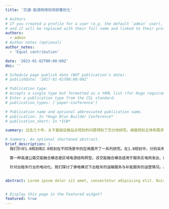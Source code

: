 ```yaml
---
title: '交通-能源网络协同部署优化'

# Authors
# If you created a profile for a user (e.g. the default `admin` user), write the username (folder name) here
# and it will be replaced with their full name and linked to their profile.
authors:
  - admin
# Author notes (optional)
author_notes:
  - 'Equal contribution'

date: '2023-01-02T00:00:00Z'
doi: ''

# Schedule page publish date (NOT publication's date).
# publishDate: '2017-01-01T00:00:00Z'

# Publication type.
# Accepts a single type but formatted as a YAML list (for Hugo requirements).
# Enter a publication type from the CSL standard.
# publication_types: ['paper-conference']

# Publication name and optional abbreviated publication name.
# publication: In *Hugo Blox Builder Conference*
# publication_short: In *ICW*

summary: 过去几十年，关于基础设施站点规划的问题得到了充分地研究。根据规划主体和需求估计的不同，我们将站点规划研究划分为三个阶段。受模型结构和算法效率的限制，在0.0传统规划研究中，大多基于静态的用户能源需求对充电站点进行部署优化。在此基础上，我们在1.0规划中秉承运营与规划一体化的理念，在规划层面进行设施资源配置的同时，考虑系统内各主体的动态运营交互，从而实现设施资源与动态能源需求在时空维度的供需匹配，保障交通与供电网络的动态可持续运营。进一步，在2.0规划中，我们面向交通-能源多网络耦合规划问题，考虑交通流、能量流和信息流之间的耦合互动，综合、高效利用交通和能源系统资源，实现交通、供电与发电网络的协同运作和布局规划，有效解决车流、补给设备、供能不协调的现实问题。

# Summary. An optional shortened abstract.
brief_description: |-
  我们针对1.0规划和2.0规划在不同场景中的应用展开了一系列研究。在1.0规划中，分别采用双层优化模型和数据驱动优化模型对高速公路快充网络和城市出租车换电网络进行部署优化。在2.0规划中，针对高速公路场景中两种具有应用前景的交能融合模态:区域电源结构转型和分布式公路交通能源系统建设展开了研究。        

  第一种高速公路交能融合模态是区域电源结构转型。该交能融合模态适用于服务区电网发达、区域能源优势显著的高速公路网络。在该交能融合模态中，公路服务区的电力仅由当地电网进行供应，通过对区域内整体电力结构进行转型优化，实现公路交通用能的清洁化。为实现速公路充电网络部署与区域电源结构转型在时间和空间上的匹配，我们综合考虑设施可持续运营、电动汽车可达性和网络多阶段有序建设，提出了一种以提升网络节能减排效益和优化设备利用率为导向的高速公路充电网络三步骤迭代规划方法。以山东半岛城市群高速公路网络为例，在胶东半岛核电群发展规划的背景下，展开2025年-2045年间的设施网络动态部署方案研究，并阐明了模型中秉承的运营与规划一体化、发挥网络需求诱导作用、保障电动汽车可达性等规划理念对于高速公路充电网络规划与管理的重要性。       

  针对出租车行业的电动化，我们探讨了换电模式下出租车的运输服务与补能服务的运营情况。基于出租车GPS数据，我们在利用离散选择模型对出租车司机在运营过程中的换电行为建模第二种高速公路交能融合模态是分布式公路交通能源系统建设。分布式公路交通能源系统尤其适用于服务区电网薄弱但地区可再生能源丰富的高速公路网络。在该交通融合模态中，公路服务区通过将分布式风机、光伏、储能、可控负荷、主电源进行统一整合，构建既可与大电网并联运行，又可以独立于大电网的、孤岛运行的微型电力网络。在公路交通用能自洽目标的驱动下，为建设一个具有高服务水平、能源自洽和可持续运营的公路“风-光-储-充”能源网络，我们提出了一个嵌套双层优化模型，在实现系统内电动汽车用户、供电设施和发电设施动态交互与协同运行的同时，以公路交通能源网络净现值最大化为目标，对充电站位置与容量及其所配套的风-光-储发电系统设备的额定装机容量与功率进行优化部署。针对性的，提出了一种以启发式算法为主体，结合多智能体仿真技术与整数规划算法的混合求解算法。进一步，选取内蒙古“呼-包-乌”城市群局域高速公路为实际案例。研究表明该模型实现了交通网络、充电网络与发电网络的深度耦合，在交通侧积极发挥基础设施对需求的管理与诱导作用，在能源侧充分挖掘多种可再生能源的发电互补和储能设备的削峰填谷优势。的前提下，采用数据驱动方法对出租车换电网络内的乘客订单请求、司机换电决策和换电站服务操作的动态交互进行仿真建模。仿真系统实现对嵌入换电活动的出租车出行链的重构，并对出租车运输服务和换电设施网络服务进行逐秒高精度仿真与监测。         


abstract: Lorem ipsum dolor sit amet, consectetur adipiscing elit. Duis posuere tellus ac convallis placerat. Proin tincidunt magna sed ex sollicitudin condimentum. Sed ac faucibus dolor, scelerisque sollicitudin nisi. Cras purus urna, suscipit quis sapien eu, pulvinar tempor diam. Quisque risus orci, mollis id ante sit amet, gravida egestas nisl. Sed ac tempus magna. Proin in dui enim. Donec condimentum, sem id dapibus fringilla, tellus enim condimentum arcu, nec volutpat est felis vel metus. Vestibulum sit amet erat at nulla eleifend gravida.


# Display this page in the Featured widget?
featured: true
---
```


<!-- **简介** 

新型交通能源系统“源-网-荷-储”的协同运作被广泛认为是有效是有效提升提升两大系统的综合运营效率和推动交通领域低碳化的重要手段。我们在剖析系统内源源互补、源网协调、网荷互动、网储互动和源荷互动等多元动态交互关系的基础上，基于丰富的城市地理、交通和电网大数据，采用数据驱动和多智能体仿真技术，实现交通能源系统中“人-车-路-桩-能-信息”的协同运行与管理。它为新型交通能源系统的运营管理、设施部署、产业评估提供空间粒度精细、时间粒度精确、状态维度丰富的数据基础。 -->